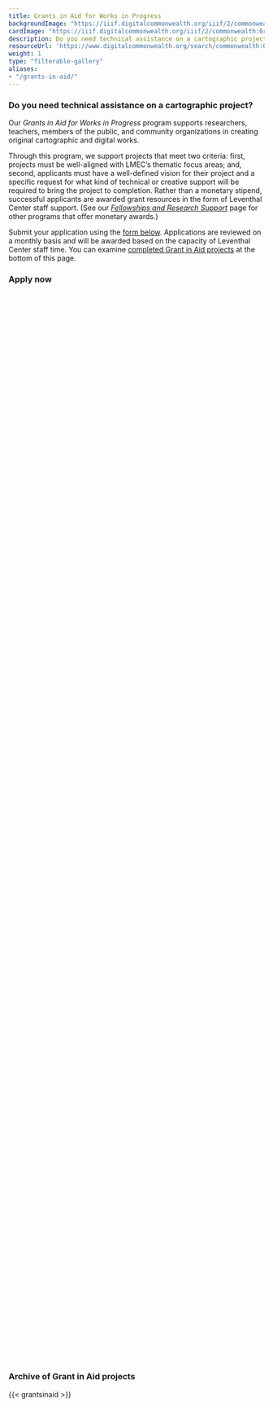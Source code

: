 ```yaml
---
title: Grants in Aid for Works in Progress
backgroundImage: "https://iiif.digitalcommonwealth.org/iiif/2/commonwealth:0r96fn50n/145,832,5092,2167/1200,/0/default.jpg"
cardImage: "https://iiif.digitalcommonwealth.org/iiif/2/commonwealth:0r96fn50n/145,832,5092,2167/1200,/0/default.jpg"
description: Do you need technical assistance on a cartographic project?
resourceUrl: 'https://www.digitalcommonwealth.org/search/commonwealth:0r96fn49w'
weight: 1
type: "filterable-gallery"
aliases:
- "/grants-in-aid/"
---
```


### Do you need technical assistance on a cartographic project?

Our *Grants in Aid for Works in Progress* program supports researchers, teachers, members of the public, and community organizations in creating original cartographic and digital works.

Through this program, we support projects that meet two criteria: first, projects must be well-aligned with LMEC’s thematic focus areas; and, second, applicants must have a well-defined vision for their project and a specific request for what kind of technical or creative support will be required to bring the project to completion. Rather than a monetary stipend, successful applicants are awarded grant resources in the form of Leventhal Center staff support. (See our *[Fellowships and Research Support](/research/fellowships/)* page for other programs that offer monetary awards.)

Submit your application using the [form below](#apply-now). Applications are reviewed on a monthly basis and will be awarded based on the capacity of Leventhal Center staff time. You can examine [completed Grant in Aid projects](#archive-of-grant-in-aid-projects) at the bottom of this page.

### Apply now

<iframe data-tally-src="https://tally.so/embed/nr5REl?alignLeft=1&hideTitle=1&transparentBackground=1&dynamicHeight=1" loading="lazy" width="100%" height="2097" frameborder="0" marginheight="0" marginwidth="0" title="Cartography, Visualization, and Data Project Support for Individuals and Groups - Applications"></iframe><script>var d=document,w="https://tally.so/widgets/embed.js",v=function(){"undefined"!=typeof Tally?Tally.loadEmbeds():d.querySelectorAll("iframe[data-tally-src]:not([src])").forEach((function(e){e.src=e.dataset.tallySrc}))};if("undefined"!=typeof Tally)v();else if(d.querySelector('script[src="'+w+'"]')==null){var s=d.createElement("script");s.src=w,s.onload=v,s.onerror=v,d.body.appendChild(s);}</script>

### Archive of Grant in Aid projects

{{< grantsinaid >}}